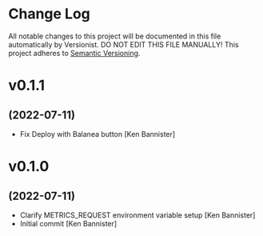 # Change Log

All notable changes to this project will be documented in this file
automatically by Versionist. DO NOT EDIT THIS FILE MANUALLY!
This project adheres to [Semantic Versioning](http://semver.org/).

# v0.1.1
## (2022-07-11)

* Fix Deploy with Balanea button [Ken Bannister]

# v0.1.0
## (2022-07-11)

* Clarify METRICS_REQUEST environment variable setup [Ken Bannister]
* Initial commit [Ken Bannister]
